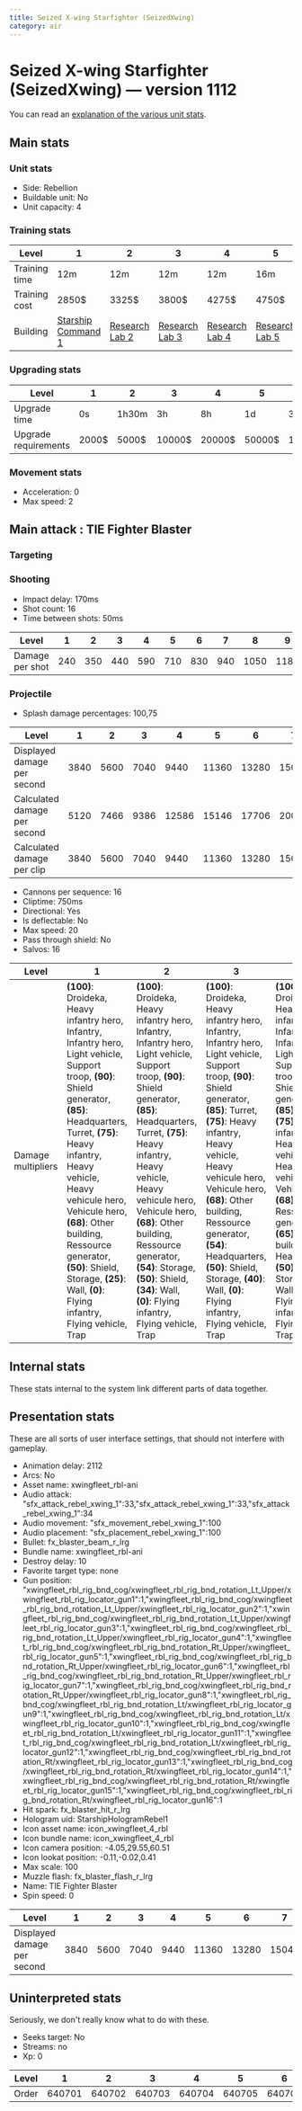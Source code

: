 ```yaml
---
title: Seized X-wing Starfighter (SeizedXwing)
category: air
---
```


# Seized X-wing Starfighter (SeizedXwing) — version 1112

You can read an [explanation  of the various unit stats](unitexplained.md).

## Main stats

### Unit stats

  * Side: Rebellion
  * Buildable unit: No
  * Unit capacity: 4

### Training stats

|Level        |1                                            |2                                      |3                                      |4                                      |5                                      |6                                      |7                                      |8                                      |9                                      |10                                      |
|-------------|---------------------------------------------|---------------------------------------|---------------------------------------|---------------------------------------|---------------------------------------|---------------------------------------|---------------------------------------|---------------------------------------|---------------------------------------|----------------------------------------|
|Training time|12m                                          |12m                                    |12m                                    |12m                                    |16m                                    |16m                                    |20m                                    |20m                                    |24m                                    |28m                                     |
|Training cost|2850$                                        |3325$                                  |3800$                                  |4275$                                  |4750$                                  |5225$                                  |5700$                                  |6175$                                  |6650$                                  |7125$                                   |
|Building     |[Starship Command 1](empireFleetCommand.html)|[Research Lab 2](empireOffenseLab.html)|[Research Lab 3](empireOffenseLab.html)|[Research Lab 4](empireOffenseLab.html)|[Research Lab 5](empireOffenseLab.html)|[Research Lab 6](empireOffenseLab.html)|[Research Lab 7](empireOffenseLab.html)|[Research Lab 8](empireOffenseLab.html)|[Research Lab 9](empireOffenseLab.html)|[Research Lab 10](empireOffenseLab.html)|


### Upgrading stats

|Level               |1    |2    |3     |4     |5     |6      |7      |8      |9       |10      |
|--------------------|-----|-----|------|------|------|-------|-------|-------|--------|--------|
|Upgrade time        |0s   |1h30m|3h    |8h    |1d    |3d     |5d     |1w     |1w3d    |2w      |
|Upgrade requirements|2000$|5000$|10000$|20000$|50000$|135000$|225000$|450000$|1500000$|2500000$|


### Movement stats

  * Acceleration: 0
  * Max speed: 2

## Main attack : TIE Fighter Blaster

### Targeting


### Shooting

  * Impact delay: 170ms
  * Shot count: 16
  * Time between shots: 50ms

|Level          |1  |2  |3  |4  |5  |6  |7  |8   |9   |10  |
|---------------|---|---|---|---|---|---|---|----|----|----|
|Damage per shot|240|350|440|590|710|830|940|1050|1180|1290|


### Projectile

  * Splash damage percentages: 100,75

|Level                       |1   |2   |3   |4    |5    |6    |7    |8    |9    |10   |
|----------------------------|----|----|----|-----|-----|-----|-----|-----|-----|-----|
|Displayed damage per second |3840|5600|7040|9440 |11360|13280|15040|16800|18880|20640|
|Calculated damage per second|5120|7466|9386|12586|15146|17706|20053|22400|25173|27520|
|Calculated damage per clip  |3840|5600|7040|9440 |11360|13280|15040|16800|18880|20640|


  * Cannons per sequence: 16
  * Cliptime: 750ms
  * Directional: Yes
  * Is deflectable: No
  * Max speed: 20
  * Pass through shield: No
  * Salvos: 16

|Level             |1                                                                                                                                                                                                                                                                                                                                                                                 |2                                                                                                                                                                                                                                                                                                                                                                                           |3                                                                                                                                                                                                                                                                                                                                                                                           |4                                                                                                                                                                                                                                                                                                                                                                                                     |5                                                                                                                                                                                                                                                                                                                                                                                                     |6                                                                                                                                                                                                                                                                                                                                                                                                     |7                                                                                                                                                                                                                                                                                                                                                                                                     |8                                                                                                                                                                                                                                                                                                                                                                                                     |9                                                                                                                                                                                                                                                                                                                                                                                                     |10                                                                                                                                                                                                                                                                                                                                                                                          |
|------------------|----------------------------------------------------------------------------------------------------------------------------------------------------------------------------------------------------------------------------------------------------------------------------------------------------------------------------------------------------------------------------------|--------------------------------------------------------------------------------------------------------------------------------------------------------------------------------------------------------------------------------------------------------------------------------------------------------------------------------------------------------------------------------------------|--------------------------------------------------------------------------------------------------------------------------------------------------------------------------------------------------------------------------------------------------------------------------------------------------------------------------------------------------------------------------------------------|------------------------------------------------------------------------------------------------------------------------------------------------------------------------------------------------------------------------------------------------------------------------------------------------------------------------------------------------------------------------------------------------------|------------------------------------------------------------------------------------------------------------------------------------------------------------------------------------------------------------------------------------------------------------------------------------------------------------------------------------------------------------------------------------------------------|------------------------------------------------------------------------------------------------------------------------------------------------------------------------------------------------------------------------------------------------------------------------------------------------------------------------------------------------------------------------------------------------------|------------------------------------------------------------------------------------------------------------------------------------------------------------------------------------------------------------------------------------------------------------------------------------------------------------------------------------------------------------------------------------------------------|------------------------------------------------------------------------------------------------------------------------------------------------------------------------------------------------------------------------------------------------------------------------------------------------------------------------------------------------------------------------------------------------------|------------------------------------------------------------------------------------------------------------------------------------------------------------------------------------------------------------------------------------------------------------------------------------------------------------------------------------------------------------------------------------------------------|--------------------------------------------------------------------------------------------------------------------------------------------------------------------------------------------------------------------------------------------------------------------------------------------------------------------------------------------------------------------------------------------|
|Damage multipliers|**(100)**: Droideka, Heavy infantry hero, Infantry, Infantry hero, Light vehicle, Support troop, **(90)**: Shield generator, **(85)**: Headquarters, Turret, **(75)**: Heavy infantry, Heavy vehicle, Heavy vehicule hero, Vehicule hero, **(68)**: Other building, Ressource generator, **(50)**: Shield, Storage, **(25)**: Wall, **(0)**: Flying infantry, Flying vehicle, Trap|**(100)**: Droideka, Heavy infantry hero, Infantry, Infantry hero, Light vehicle, Support troop, **(90)**: Shield generator, **(85)**: Headquarters, Turret, **(75)**: Heavy infantry, Heavy vehicle, Heavy vehicule hero, Vehicule hero, **(68)**: Other building, Ressource generator, **(54)**: Storage, **(50)**: Shield, **(34)**: Wall, **(0)**: Flying infantry, Flying vehicle, Trap|**(100)**: Droideka, Heavy infantry hero, Infantry, Infantry hero, Light vehicle, Support troop, **(90)**: Shield generator, **(85)**: Turret, **(75)**: Heavy infantry, Heavy vehicle, Heavy vehicule hero, Vehicule hero, **(68)**: Other building, Ressource generator, **(54)**: Headquarters, **(50)**: Shield, Storage, **(40)**: Wall, **(0)**: Flying infantry, Flying vehicle, Trap|**(100)**: Droideka, Heavy infantry hero, Infantry, Infantry hero, Light vehicle, Support troop, **(90)**: Shield generator, **(85)**: Turret, **(75)**: Heavy infantry, Heavy vehicle, Heavy vehicule hero, Vehicule hero, **(68)**: Ressource generator, **(65)**: Other building, **(54)**: Headquarters, **(50)**: Shield, Storage, **(40)**: Wall, **(0)**: Flying infantry, Flying vehicle, Trap|**(100)**: Droideka, Heavy infantry hero, Infantry, Infantry hero, Light vehicle, Support troop, **(90)**: Shield generator, **(85)**: Turret, **(75)**: Heavy infantry, Heavy vehicle, Heavy vehicule hero, Vehicule hero, **(68)**: Ressource generator, **(65)**: Other building, **(54)**: Headquarters, **(50)**: Shield, Storage, **(42)**: Wall, **(0)**: Flying infantry, Flying vehicle, Trap|**(100)**: Droideka, Heavy infantry hero, Infantry, Infantry hero, Light vehicle, Support troop, **(90)**: Shield generator, **(85)**: Turret, **(75)**: Heavy infantry, Heavy vehicle, Heavy vehicule hero, Vehicule hero, **(68)**: Ressource generator, **(65)**: Other building, **(54)**: Headquarters, **(50)**: Shield, Storage, **(43)**: Wall, **(0)**: Flying infantry, Flying vehicle, Trap|**(100)**: Droideka, Heavy infantry hero, Infantry, Infantry hero, Light vehicle, Support troop, **(90)**: Shield generator, **(85)**: Turret, **(75)**: Heavy infantry, Heavy vehicle, Heavy vehicule hero, Vehicule hero, **(68)**: Ressource generator, **(65)**: Other building, **(50)**: Shield, Storage, **(47)**: Headquarters, **(44)**: Wall, **(0)**: Flying infantry, Flying vehicle, Trap|**(100)**: Droideka, Heavy infantry hero, Infantry, Infantry hero, Light vehicle, Support troop, **(90)**: Shield generator, **(85)**: Turret, **(75)**: Heavy infantry, Heavy vehicle, Heavy vehicule hero, Vehicule hero, **(68)**: Ressource generator, **(66)**: Other building, **(50)**: Shield, Storage, **(45)**: Wall, **(44)**: Headquarters, **(0)**: Flying infantry, Flying vehicle, Trap|**(100)**: Droideka, Heavy infantry hero, Infantry, Infantry hero, Light vehicle, Support troop, **(90)**: Shield generator, **(85)**: Turret, **(75)**: Heavy infantry, Heavy vehicle, Heavy vehicule hero, Vehicule hero, **(68)**: Ressource generator, **(66)**: Other building, **(50)**: Shield, Storage, **(45)**: Wall, **(36)**: Headquarters, **(0)**: Flying infantry, Flying vehicle, Trap|**(100)**: Droideka, Heavy infantry hero, Infantry, Infantry hero, Light vehicle, Support troop, **(90)**: Shield generator, **(85)**: Turret, **(75)**: Heavy infantry, Heavy vehicle, Heavy vehicule hero, Vehicule hero, **(68)**: Other building, Ressource generator, **(50)**: Shield, Storage, **(46)**: Wall, **(33)**: Headquarters, **(0)**: Flying infantry, Flying vehicle, Trap|


## Internal stats

These stats internal to the system link different parts of data together.


## Presentation stats

These are all sorts of user interface settings, that should not interfere with gameplay.

  * Animation delay: 2112
  * Arcs: No
  * Asset name: xwingfleet_rbl-ani
  * Audio attack: "sfx_attack_rebel_xwing_1":33,"sfx_attack_rebel_xwing_1":33,"sfx_attack_rebel_xwing_1":34
  * Audio movement: "sfx_movement_rebel_xwing_1":100
  * Audio placement: "sfx_placement_rebel_xwing_1":100
  * Bullet: fx_blaster_beam_r_lrg
  * Bundle name: xwingfleet_rbl-ani
  * Destroy delay: 10
  * Favorite target type: none
  * Gun position: "xwingfleet_rbl_rig_bnd_cog/xwingfleet_rbl_rig_bnd_rotation_Lt_Upper/xwingfleet_rbl_rig_locator_gun1":1,"xwingfleet_rbl_rig_bnd_cog/xwingfleet_rbl_rig_bnd_rotation_Lt_Upper/xwingfleet_rbl_rig_locator_gun2":1,"xwingfleet_rbl_rig_bnd_cog/xwingfleet_rbl_rig_bnd_rotation_Lt_Upper/xwingfleet_rbl_rig_locator_gun3":1,"xwingfleet_rbl_rig_bnd_cog/xwingfleet_rbl_rig_bnd_rotation_Lt_Upper/xwingfleet_rbl_rig_locator_gun4":1,"xwingfleet_rbl_rig_bnd_cog/xwingfleet_rbl_rig_bnd_rotation_Rt_Upper/xwingfleet_rbl_rig_locator_gun5":1,"xwingfleet_rbl_rig_bnd_cog/xwingfleet_rbl_rig_bnd_rotation_Rt_Upper/xwingfleet_rbl_rig_locator_gun6":1,"xwingfleet_rbl_rig_bnd_cog/xwingfleet_rbl_rig_bnd_rotation_Rt_Upper/xwingfleet_rbl_rig_locator_gun7":1,"xwingfleet_rbl_rig_bnd_cog/xwingfleet_rbl_rig_bnd_rotation_Rt_Upper/xwingfleet_rbl_rig_locator_gun8":1,"xwingfleet_rbl_rig_bnd_cog/xwingfleet_rbl_rig_bnd_rotation_Lt/xwingfleet_rbl_rig_locator_gun9":1,"xwingfleet_rbl_rig_bnd_cog/xwingfleet_rbl_rig_bnd_rotation_Lt/xwingfleet_rbl_rig_locator_gun10":1,"xwingfleet_rbl_rig_bnd_cog/xwingfleet_rbl_rig_bnd_rotation_Lt/xwingfleet_rbl_rig_locator_gun11":1,"xwingfleet_rbl_rig_bnd_cog/xwingfleet_rbl_rig_bnd_rotation_Lt/xwingfleet_rbl_rig_locator_gun12":1,"xwingfleet_rbl_rig_bnd_cog/xwingfleet_rbl_rig_bnd_rotation_Rt/xwingfleet_rbl_rig_locator_gun13":1,"xwingfleet_rbl_rig_bnd_cog/xwingfleet_rbl_rig_bnd_rotation_Rt/xwingfleet_rbl_rig_locator_gun14":1,"xwingfleet_rbl_rig_bnd_cog/xwingfleet_rbl_rig_bnd_rotation_Rt/xwingfleet_rbl_rig_locator_gun15":1,"xwingfleet_rbl_rig_bnd_cog/xwingfleet_rbl_rig_bnd_rotation_Rt/xwingfleet_rbl_rig_locator_gun16":1
  * Hit spark: fx_blaster_hit_r_lrg
  * Hologram uid: StarshipHologramRebel1
  * Icon asset name: icon_xwingfleet_4_rbl
  * Icon bundle name: icon_xwingfleet_4_rbl
  * Icon camera position: -4.05,29.55,60.51
  * Icon lookat position: -0.11,-0.02,0.41
  * Max scale: 100
  * Muzzle flash: fx_blaster_flash_r_lrg
  * Name: TIE Fighter Blaster
  * Spin speed: 0

|Level                      |1   |2   |3   |4   |5    |6    |7    |8    |9    |10   |
|---------------------------|----|----|----|----|-----|-----|-----|-----|-----|-----|
|Displayed damage per second|3840|5600|7040|9440|11360|13280|15040|16800|18880|20640|


## Uninterpreted stats

Seriously, we don't really know what to do with these.

  * Seeks target: No
  * Streams: no
  * Xp: 0

|Level|1     |2     |3     |4     |5     |6     |7     |8     |9     |10    |
|-----|------|------|------|------|------|------|------|------|------|------|
|Order|640701|640702|640703|640704|640705|640706|640707|640708|640709|640710|


